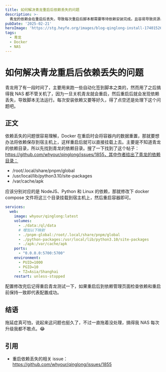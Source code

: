 ```yaml
---
title: 如何解决青龙重启后依赖丢失的问题
description: >-
  青龙的依赖会在重启后丢失，导致每次重启后脚本都需要等待依赖安装完成。且容易导致资源占用过高。本文介绍如何将青龙的依赖保存到宿主机上，以解决重启后依赖丢失的问题。
pubDate: '2025-02-21'
heroImage: 'https://stg.heyfe.org/images/blog-qinglong-install-1740152682200.png'
tags:
  - 青龙
  - Docker
  - NAS
---
```


# 如何解决青龙重启后依赖丢失的问题

青龙用了有一段时间了，主要用来跑一些自动化签到脚本之类的，然而用了之后搞得我 NAS 都不管关机了，因为一旦关机青龙就会重启，然后重启后就会发现依赖丢失，导致脚本无法运行。每次安装依赖又要等好久，得了点空还是处理下这个问题吧。

## 正文

依赖丢失的问题很容易理解，Docker 在重启时会将容器内的数据重置，那就要想办法将依赖保存到宿主机上，这样重启后就可以直接挂载上去。主要是不知道青龙的依赖目录，所以先找到青龙的依赖目录。搜了一下找到了这个帖子：https://github.com/whyour/qinglong/issues/1855，其中作者给出了青龙的依赖目录：

- /root/.local/share/pnpm/global
- /usr/local/lib/python3.10/site-packages
- /var/cache/apk

应该分别对应的是 NodeJS、Python 和 Linux 的依赖，那就修改下 docker compose 文件将这三个目录挂载到宿主机上，然后重启容器即可。

```yaml
services:
  web:
    image: whyour/qinglong:latest
    volumes:
      - ./data:/ql/data
      # 增加以下映射
      - ./pnpm-global:/root/.local/share/pnpm/global
      - ./python-packages:/usr/local/lib/python3.10/site-packages
      - ./apk:/var/cache/apk
    ports:
      - "0.0.0.0:5700:5700"
    environment:
      - PUID=1000
      - PGID=10
      - TZ=Asia/Shanghai
    restart: unless-stopped
```

配置修改完后记得重启青龙测试一下，如果重启后到依赖管理页面检查依赖和重启前保持一致即代表配置成功。

## 结语

拖延症真可怕，说起来这问题也挺久了，不过一直拖着没处理，搞得我 NAS 每次升级我都不敢点。😂

## 引用

- 重启依赖丢失的相关 issue：https://github.com/whyour/qinglong/issues/1855
